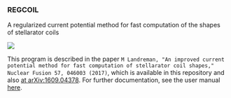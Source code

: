 ### REGCOIL

A regularized current potential method for fast computation of the shapes of stellarator coils

![](https://github.com/landreman/regcoil/blob/master/manual/m20170111_01_compareNescoilToRegcoilCoils.png)

This program is described in the paper 
`M Landreman, "An improved current potential method for fast computation of stellarator coil shapes," Nuclear Fusion 57, 046003 (2017)`,
which is available in this repository and also [at arXiv:1609.04378](https://arxiv.org/pdf/1609.04378.pdf).
For further documentation, see the user manual [here](http://landreman.github.io/regcoil/regcoilManual.pdf).
